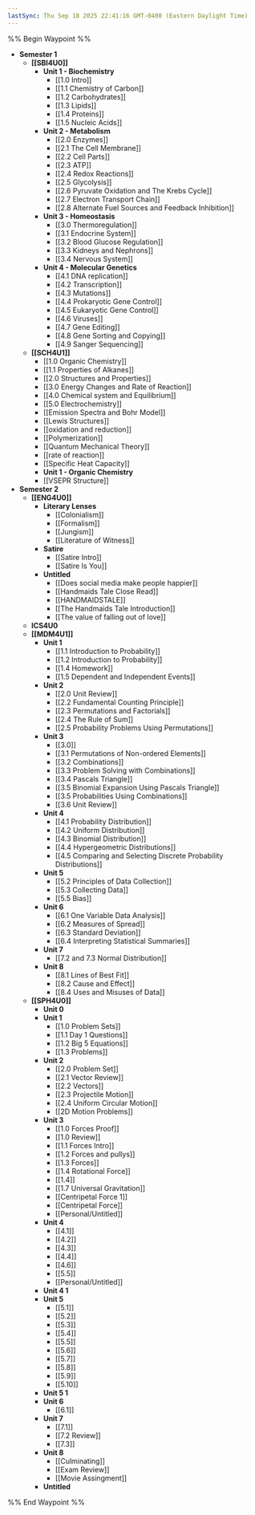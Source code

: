 ```yaml
---
lastSync: Thu Sep 18 2025 22:41:16 GMT-0400 (Eastern Daylight Time)
---
```

%% Begin Waypoint %%
- **Semester 1**
	- **[[SBI4U0]]**
		- **Unit 1 - Biochemistry**
			- [[1.0 Intro]]
			- [[1.1 Chemistry of Carbon]]
			- [[1.2 Carbohydrates]]
			- [[1.3 Lipids]]
			- [[1.4 Proteins]]
			- [[1.5 Nucleic Acids]]
		- **Unit 2 - Metabolism**
			- [[2.0 Enzymes]]
			- [[2.1 The Cell Membrane]]
			- [[2.2 Cell Parts]]
			- [[2.3 ATP]]
			- [[2.4 Redox Reactions]]
			- [[2.5 Glycolysis]]
			- [[2.6 Pyruvate Oxidation and The Krebs Cycle]]
			- [[2.7 Electron Transport Chain]]
			- [[2.8 Alternate Fuel Sources and Feedback Inhibition]]
		- **Unit 3 - Homeostasis**
			- [[3.0 Thermoregulation]]
			- [[3.1 Endocrine System]]
			- [[3.2 Blood Glucose Regulation]]
			- [[3.3 Kidneys and Nephrons]]
			- [[3.4 Nervous System]]
		- **Unit 4 - Molecular Genetics**
			- [[4.1 DNA replication]]
			- [[4.2 Transcription]]
			- [[4.3 Mutations]]
			- [[4.4 Prokaryotic Gene Control]]
			- [[4.5 Eukaryotic Gene Control]]
			- [[4.6 Viruses]]
			- [[4.7 Gene Editing]]
			- [[4.8 Gene Sorting and Copying]]
			- [[4.9 Sanger Sequencing]]
	- **[[SCH4U1]]**
		- [[1.0 Organic Chemistry]]
		- [[1.1 Properties of Alkanes]]
		- [[2.0 Structures and Properties]]
		- [[3.0 Energy Changes and Rate of Reaction]]
		- [[4.0 Chemical system and Equilibrium]]
		- [[5.0 Electrochemistry]]
		- [[Emission Spectra and Bohr Model]]
		- [[Lewis Structures]]
		- [[oxidation and reduction]]
		- [[Polymerization]]
		- [[Quantum Mechanical Theory]]
		- [[rate of reaction]]
		- [[Specific Heat Capacity]]
		- **Unit 1 - Organic Chemistry**
		- [[VSEPR Structure]]
- **Semester 2**
	- **[[ENG4U0]]**
		- **Literary Lenses**
			- [[Colonialism]]
			- [[Formalism]]
			- [[Jungism]]
			- [[Literature of Witness]]
		- **Satire**
			- [[Satire Intro]]
			- [[Satire Is You]]
		- **Untitled**
			- [[Does social media make people  happier]]
			- [[Handmaids Tale Close Read]]
			- [[HANDMAIDSTALE]]
			- [[The Handmaids Tale Introduction]]
			- [[The value of falling out of love]]
	- **ICS4U0**
	- **[[MDM4U1]]**
		- **Unit 1**
			- [[1.1 Introduction to Probability]]
			- [[1.2 Introduction to Probability]]
			- [[1.4 Homework]]
			- [[1.5 Dependent and Independent Events]]
		- **Unit 2**
			- [[2.0 Unit Review]]
			- [[2.2 Fundamental Counting Principle]]
			- [[2.3 Permutations and Factorials]]
			- [[2.4 The Rule of Sum]]
			- [[2.5 Probability Problems Using Permutations]]
		- **Unit 3**
			- [[3.0]]
			- [[3.1 Permutations of Non-ordered Elements]]
			- [[3.2 Combinations]]
			- [[3.3 Problem Solving with Combinations]]
			- [[3.4 Pascals Triangle]]
			- [[3.5 Binomial Expansion Using Pascals Triangle]]
			- [[3.5 Probabilities Using Combinations]]
			- [[3.6 Unit Review]]
		- **Unit 4**
			- [[4.1 Probability Distribution]]
			- [[4.2 Uniform Distribution]]
			- [[4.3 Binomial Distribution]]
			- [[4.4 Hypergeometric Distributions]]
			- [[4.5 Comparing and Selecting Discrete Probability Distributions]]
		- **Unit 5**
			- [[5.2 Principles of Data Collection]]
			- [[5.3 Collecting Data]]
			- [[5.5 Bias]]
		- **Unit 6**
			- [[6.1 One Variable Data Analysis]]
			- [[6.2 Measures of Spread]]
			- [[6.3 Standard Deviation]]
			- [[6.4 Interpreting Statistical Summaries]]
		- **Unit 7**
			- [[7.2 and 7.3 Normal Distribution]]
		- **Unit 8**
			- [[8.1 Lines of Best Fit]]
			- [[8.2 Cause and Effect]]
			- [[8.4 Uses and Misuses of Data]]
	- **[[SPH4U0]]**
		- **Unit 0**
		- **Unit 1**
			- [[1.0 Problem Sets]]
			- [[1.1 Day 1 Questions]]
			- [[1.2 Big 5 Equations]]
			- [[1.3 Problems]]
		- **Unit 2**
			- [[2.0 Problem Set]]
			- [[2.1 Vector Review]]
			- [[2.2 Vectors]]
			- [[2.3 Projectile Motion]]
			- [[2.4 Uniform Circular Motion]]
			- [[2D Motion Problems]]
		- **Unit 3**
			- [[1.0 Forces Proof]]
			- [[1.0 Review]]
			- [[1.1 Forces Intro]]
			- [[1.2 Forces and pullys]]
			- [[1.3 Forces]]
			- [[1.4 Rotational Force]]
			- [[1.4]]
			- [[1.7 Universal Gravitation]]
			- [[Centripetal Force 1]]
			- [[Centripetal Force]]
			- [[Personal/Untitled]]
		- **Unit 4**
			- [[4.1]]
			- [[4.2]]
			- [[4.3]]
			- [[4.4]]
			- [[4.6]]
			- [[5.5]]
			- [[Personal/Untitled]]
		- **Unit 4 1**
		- **Unit 5**
			- [[5.1]]
			- [[5.2]]
			- [[5.3]]
			- [[5.4]]
			- [[5.5]]
			- [[5.6]]
			- [[5.7]]
			- [[5.8]]
			- [[5.9]]
			- [[5.10]]
		- **Unit 5 1**
		- **Unit 6**
			- [[6.1]]
		- **Unit 7**
			- [[7.1]]
			- [[7.2 Review]]
			- [[7.3]]
		- **Unit 8**
			- [[Culminating]]
			- [[Exam Review]]
			- [[Movie Assingment]]
		- **Untitled**

%% End Waypoint %%